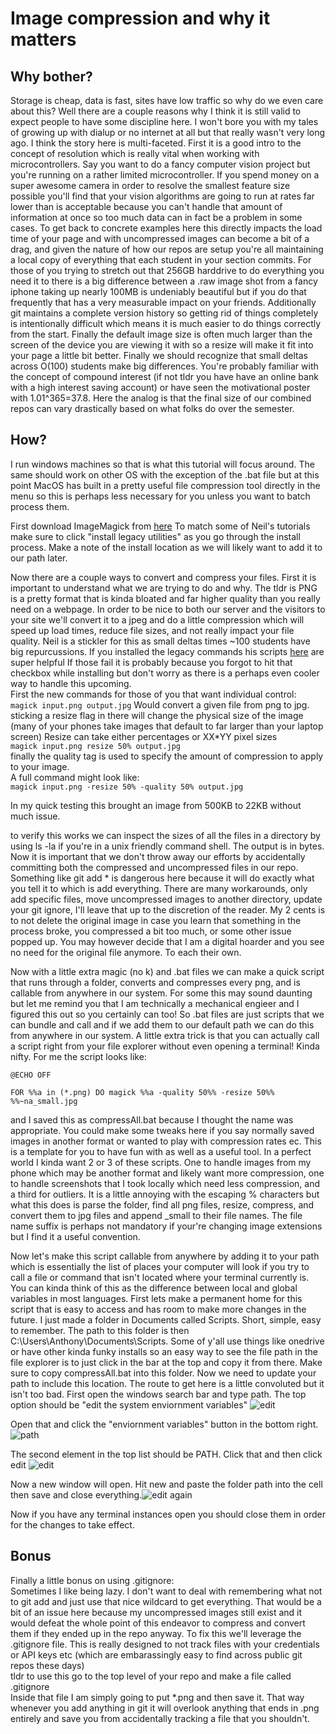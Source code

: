 # Image compression and why it matters

## Why bother?
Storage is cheap, data is fast, sites have low traffic so why do we even care about this?  Well there are a couple reasons why I think it is still valid to expect people to have some discipline here.  I won't bore you with my tales of growing up with dialup or no internet at all but that really wasn't very long ago.  I think the story here is multi-faceted.  First it is a good intro to the concept of resolution which is really vital when working with microcontrollers.  Say you want to do a fancy computer vision project but you're running on a rather limited microcontroller.  If you spend money on a super awesome camera in order to resolve the smallest feature size possible you'll find that your vision algorithms are going to run at rates far lower than is acceptable because you can't handle that amount of information at once so too much data can in fact be a problem in some cases.  To get back to concrete examples here this directly impacts the load time of your page and with uncompressed images can become a bit of a drag, and given the nature of how our repos are setup you're all maintaining a local copy of everything that each student in your section commits.  For those of you trying to stretch out that 256GB harddrive to do everything you need it to there is a big difference between a .raw image shot from a fancy iphone taking up nearly 100MB is undeniably beautiful but if you do that frequently that has a very measurable impact on your friends.  Additionally git maintains a complete version history so getting rid of things completely is intentionally difficult which means it is much easier to do things correctly from the start.  Finally the default image size is often much larger than the screen of the device you are viewing it with so a resize will make it fit into your page a little bit better. Finally we should recognize that small deltas across O(100) students make big differences.  You're probably familiar with the concept of compound interest (if not tldr you have have an online bank with a high interest saving account) or have seen the motivational poster with 1.01^365=37.8.  Here the analog is that the final size of our combined repos can vary drastically based on what folks do over the semester.

## How?
I run windows machines so that is what this tutorial will focus around.  The same should work on other OS with the exception of the .bat file but at this point MacOS has built in a pretty useful file compression tool directly in the menu so this is perhaps less necessary for you unless you want to batch process them.

First download ImageMagick from [here](https://imagemagick.org/script/download.php#windows)
To match some of Neil's tutorials make sure to click "install legacy utilities" as you go through the install process.
Make a note of the install location as we will likely want to add it to our path later.

Now there are a couple ways to convert and compress your files.  First it is important to understand what we are trying to do and why.  The tldr is PNG is a pretty format that is kinda bloated and far higher quality than you really need on a webpage.  In order to be nice to both our server and the visitors to your site we'll convert it to a jpeg and do a little compression which will speed up load times, reduce file sizes, and not really impact your file quality.  Neil is a stickler for this as small deltas times ~100 students have big repurcussions.
If you installed the legacy commands his scripts [here](https://academy.cba.mit.edu/classes/computer_design/image.html) are super helpful 
If those fail it is probably because you forgot to hit that checkbox while installing but don't worry as there is a perhaps even cooler way to handle this upcoming.  
First the new commands for those of you that want individual control:  
```magick input.png output.jpg```    Would convert a given file from png to jpg.  
sticking a resize flag in there will change the physical size of the image (many of your phones take images that default to far larger than your laptop screen)  Resize can take either percentages or XX*YY pixel sizes  
```magick input.png resize 50% output.jpg ```  
finally the quality tag is used to specify the amount of compression to apply to your image.  
A full command might look like:  
```magick input.png -resize 50% -quality 50% output.jpg```   


In my quick testing this brought an image from 500KB to 22KB without much issue.

to verify this works we can inspect the sizes of all the files in a directory by using ls -la if you're in a unix friendly command shell.  The output is in bytes.
Now it is important that we don't throw away our efforts by accidentally committing both the compressed and uncompressed files in our repo.  Something like git add * is dangerous here because it will do exactly what you tell it to which is add everything.  There are many workarounds, only add specific files, move uncompressed images to another directory, update your git ignore, I'll leave that up to the discretion of the reader.  My 2 cents is to not delete the original image in case you learn that something in the process broke, you compressed a bit too much, or some other issue popped up.  You may however decide that I am a digital hoarder and you see no need for the original file anymore.  To each their own.

Now with a little extra magic (no k) and .bat files we can make a quick script that runs through a folder, converts and compresses every png, and is callable from anywhere in our system.  For some this may sound daunting but let me remind you that I am technically a mechanical engieer and I figured this out so you certainly can too!
So .bat files are just scripts that we can bundle and call and if we add them to our default path we can do this from anywhere in our system.  A little extra trick is that you can actually call a script right from your file explorer without even opening a terminal!  Kinda nifty.
For me the script looks like:  
```
@ECHO OFF

FOR %%a in (*.png) DO magick %%a -quality 50%% -resize 50%% %%~na_small.jpg
```

and I saved this as compressAll.bat because I thought the name was appropriate.  You could make some tweaks here if you say normally saved images in another format or wanted to play with compression rates ec.  This is a template for you to have fun with as well as a useful tool.  In a perfect world I kinda want 2 or 3 of these scripts.  One to handle images from my phone which may be another format and likely want more compression, one to handle screenshots that I took locally which need less compression, and a third for outliers.
It is a little annoying with the escaping % characters but what this does is parse the folder, find all png files, resize, compress, and convert them to jpg files and append _small to their file names.  The file name suffix is perhaps not mandatory if your're changing image extensions but I find it a useful convention.  

Now let's make this script callable from anywhere by adding it to your path which is essentially the list of places your computer will look if you try to call a file or command that isn't located where your terminal currently is.  You can kinda think of this as the difference between local and global variables in most languages.
First lets make a permanent home for this script that is easy to access and has room to make more changes in the future.  I just made a folder in Documents called Scripts.  Short, simple, easy to remember.  The path to this folder is then C:\Users\Anthony\Documents\Scripts.  Some of y'all use things like onedrive or have other kinda funky installs so an easy way to see the file path in the file explorer is to just click in the bar at the top and copy it from there.  Make sure to copy compressAll.bat into this folder.  Now we need to update your path to include this location.
The route to get here is a little convoluted but it isn't too bad.  First open the windows search bar and type path.  The top option should be "edit the system enviornment variables"  ![edit](images/compression/environment_small.jpg) 
  
Open that and click the "enviornment variables" button in the bottom right.  ![path](images/compression/sys_prop_small.jpg) 
  
The second element in the top list should be PATH.  Click that and then click edit ![edit](images/compression/variables_small.jpg)
  
Now a new window will open.  Hit new and paste the folder path into the cell then save and close everything.![edit again](images/compression/edit_small.jpg)  
  
Now if you have any terminal instances open you should close them in order for the changes to take effect.

## Bonus
Finally a little bonus on using .gitignore:  
Sometimes I like being lazy.  I don't want to deal with remembering what not to git add and just use that nice wildcard to get everything.  That would be a bit of an issue here because my uncompressed images still exist and it would defeat the whole point of this endeavor to compress and convert them if they ended up in the repo anyway.  To fix this we'll leverage the .gitignore file.  This is really designed to not track files with your credentials or API keys etc (which are embarassingly easy to find across public git repos these days)  
tldr to use this go to the top level of your repo and make a file called .gitignore  
Inside that file I am simply going to put *.png and then save it.  That way whenever you add anything in git it will overlook anything that ends in .png entirely and save you from accidentally tracking a file that you shouldn't. 

